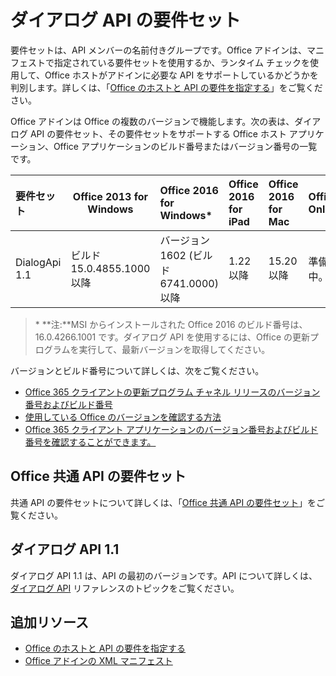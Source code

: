
# <a name="dialog-api-requirement-sets"></a>ダイアログ API の要件セット

要件セットは、API メンバーの名前付きグループです。Office アドインは、マニフェストで指定されている要件セットを使用するか、ランタイム チェックを使用して、Office ホストがアドインに必要な API をサポートしているかどうかを判別します。詳しくは、「[Office のホストと API の要件を指定する](../../docs/overview/specify-office-hosts-and-api-requirements.md)」をご覧ください。

Office アドインは Office の複数のバージョンで機能します。次の表は、ダイアログ API の要件セット、その要件セットをサポートする Office ホスト アプリケーション、Office アプリケーションのビルド番号またはバージョン番号の一覧です。

|  要件セット  |  Office 2013 for Windows | Office 2016 for Windows*   |  Office 2016 for iPad  |  Office 2016 for Mac  | Office Online  | 
|:-----|-----|:-----|:-----|:-----|:-----|
| DialogApi 1.1  | ビルド 15.0.4855.1000 以降 | バージョン 1602 (ビルド 6741.0000) 以降 | 1.22 以降 | 15.20 以降| 準備中。 |

>&#42; **注:**MSI からインストールされた Office 2016 のビルド番号は、16.0.4266.1001 です。ダイアログ API を使用するには、Office の更新プログラムを実行して、最新バージョンを取得してください。 

バージョンとビルド番号について詳しくは、次をご覧ください。

- [Office 365 クライアントの更新プログラム チャネル リリースのバージョン番号およびビルド番号](https://technet.microsoft.com/en-us/library/mt592918.aspx)
- [使用している Office のバージョンを確認する方法](https://support.office.com/en-us/article/What-version-of-Office-am-I-using-932788b8-a3ce-44bf-bb09-e334518b8b19?ui=en-US&rs=en-US&ad=US&fromAR=1)
- [Office 365 クライアント アプリケーションのバージョン番号およびビルド番号を確認することができます。](https://technet.microsoft.com/en-us/library/mt592918.aspx#Anchor_1)

## <a name="office-common-api-requirement-sets"></a>Office 共通 API の要件セット
共通 API の要件セットについて詳しくは、「[Office 共通 API の要件セット](office-add-in-requirement-sets.md)」をご覧ください。

## <a name="dialog-api-11"></a>ダイアログ API 1.1 
ダイアログ API 1.1 は、API の最初のバージョンです。API について詳しくは、[ダイアログ API](../shared/officeui.md) リファレンスのトピックをご覧ください。

## <a name="additional-resources"></a>追加リソース

- [Office のホストと API の要件を指定する](../../docs/overview/specify-office-hosts-and-api-requirements.md)
- [Office アドインの XML マニフェスト](../../docs/overview/add-in-manifests.md)

